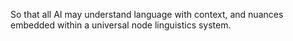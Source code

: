 So that all AI may understand language with context, and nuances embedded within a universal node linguistics system. 
